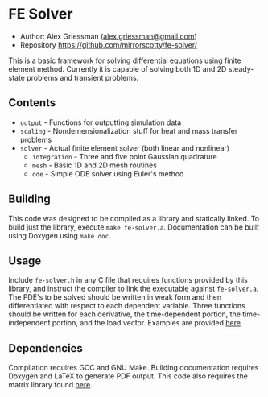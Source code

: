 FE Solver
=========

* Author: Alex Griessman (<alex.griessman@gmail.com>)
* Repository <https://github.com/mirrorscotty/fe-solver/>

This is a basic framework for solving differential equations using finite
element method. Currently it is capable of solving both 1D and 2D steady-state
problems and transient problems.

Contents
--------
* `output` - Functions for outputting simulation data
* `scaling` - Nondemensionalization stuff for heat and mass transfer problems
* `solver` - Actual finite element solver (both linear and nonlinear)
  * `integration` - Three and five point Gaussian quadrature
  * `mesh` - Basic 1D and 2D mesh routines
  * `ode` - Simple ODE solver using Euler's method

Building
--------
This code was designed to be compiled as a library and statically linked. To build just the library, execute `make fe-solver.a`. Documentation can be built using Doxygen using `make doc`.

Usage
-----
Include `fe-solver.h` in any C file that requires functions provided by this library, and instruct the compiler to link the executable against `fe-solver.a`. The PDE's to be solved should be written in weak form and then differentiated with respect to each dependent variable. Three functions should be written for each derivative, the time-dependent portion, the time-independent portion, and the load vector. Examples are provided [here](https://github.com/mirrorscotty/fe-problems).

Dependencies
------------
Compilation requires GCC and GNU Make. Building documentation requires Doxygen and LaTeX to generate PDF output. This code also requires the matrix library found [here](https://github.com/mirrorscotty/matrix).
